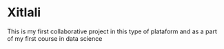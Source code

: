 # Xitlali
This is my first collaborative project in this type of plataform and as a part of my first course in data science
